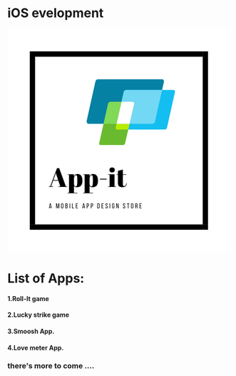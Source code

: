 # iOS evelopment

![](/images/app-it.white.png "Appit logo")

# List of Apps:
#### 1.Roll-It game
#### 2.Lucky strike game
#### 3.Smoosh App.
#### 4.Love meter App.



### there's more to come ....
